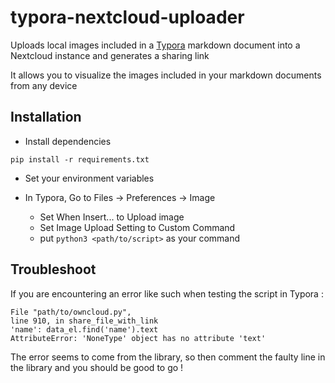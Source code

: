 ﻿# typora-nextcloud-uploader

Uploads local images included in a [Typora](https://typora.io/) markdown document into a Nextcloud instance and generates a sharing link

It allows you to visualize the images included in your markdown documents from any device

## Installation

- Install dependencies

```
pip install -r requirements.txt
```

- Set your environment variables

- In Typora, Go to Files -> Preferences -> Image
  - Set When Insert... to Upload image
  - Set Image Upload Setting to Custom Command
  - put `python3 <path/to/script>` as your command

## Troubleshoot

If you are encountering an error like such when testing the script in Typora :

```
File "path/to/owncloud.py",
line 910, in share_file_with_link
'name': data_el.find('name').text
AttributeError: 'NoneType' object has no attribute 'text'
```

The error seems to come from the library, so then comment the faulty line in the library and you should be good to go !
